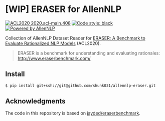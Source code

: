 # [WIP] ERASER for AllenNLP 

<a href="https://www.aclweb.org/anthology/2020.acl-main.408/"><img alt="ACL2020 2020.acl-main.408" src="https://img.shields.io/badge/ACL2020-2020.acl--main.408-red"></a>
<a href="https://github.com/psf/black"><img alt="Code style: black" src="https://img.shields.io/badge/code%20style-black-000000.svg"></a>
<a href="https://github.com/allenai/allennlp"><img alt="Powered by AllenNLP" src="https://img.shields.io/badge/Powered%20by-AllenNLP-blue.svg"></a>

Collection of AllenNLP Dataset Reader for [ERASER: A Benchmark to Evaluate Rationalized NLP Models](https://www.aclweb.org/anthology/2020.acl-main.408/) (ACL2020).

> ERASER is a benchmark for understanding and evaluating rationales: http://www.eraserbenchmark.com/

## Install

```sh
$ pip install git+ssh://git@github.com/shunk031/allennlp-eraser.git
```

## Acknowledgments

The code in this repository is based on [jayded/eraserbenchmark](https://github.com/jayded/eraserbenchmark).
